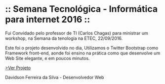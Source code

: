 :: Semana Tecnológica - Informática para internet 2016 ::
===============

Fui Convidado pelo professor de TI (Carlos Chagas) para ministrar um workshop, na Semana da tenologia na ETEC, 22/09/2016.

Este foi o projeto desenvolvido no dia, Utilizamos o Twitter Bootstrap como Framework front-end, aonde foi ensino na prática como que desenvolve um Web Site elegante,
e em poucos minutos. 

<a target="_blank" href="https://davidsonfs.github.io/Etec-2016-Projeto-Bootstrap/">>Ver Projeto</a>

Davidson Ferreira da Silva - Desenvolvedor Web 
